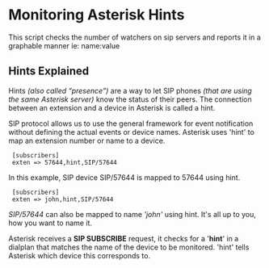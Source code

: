 Monitoring Asterisk Hints
=======

This script checks the number of watchers on sip servers and reports it in a graphable manner ie:  name:value

Hints Explained
-----------

Hints *(also called “presence”)* are a way to let SIP phones *(that are using the same Asterisk server)* know the status of their peers. The connection between an extension and a device in Asterisk is called a hint.

SIP protocol allows us to use the general framework for event notification without defining the actual events or device names. Asterisk uses 'hint' to map an extension number or name to a device.
```
 [subscribers]
 exten => 57644,hint,SIP/57644
```
In this example, SIP device SIP/57644 is mapped to 57644 using hint.
```
 [subscribers]
 exten => john,hint,SIP/57644
```
*SIP/57644* can also be mapped to name *'john'* using hint. It's all up to you, how you want to name it.


Asterisk receives a **SIP SUBSCRIBE** request, it checks for a '**hint**' in a dialplan that matches the name of the device to be monitored. 'hint' tells Asterisk which device this corresponds to.
